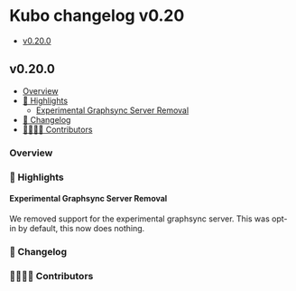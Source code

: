 # Kubo changelog v0.20

- [v0.20.0](#v0200)

## v0.20.0

- [Overview](#overview)
- [🔦 Highlights](#-highlights)
  - [Experimental Graphsync Server Removal](#experimental-graphsync-server-removal)
- [📝 Changelog](#-changelog)
- [👨‍👩‍👧‍👦 Contributors](#-contributors)

### Overview

### 🔦 Highlights

#### Experimental Graphsync Server Removal

We removed support for the experimental graphsync server. This was opt-in by
default, this now does nothing.

### 📝 Changelog

### 👨‍👩‍👧‍👦 Contributors

